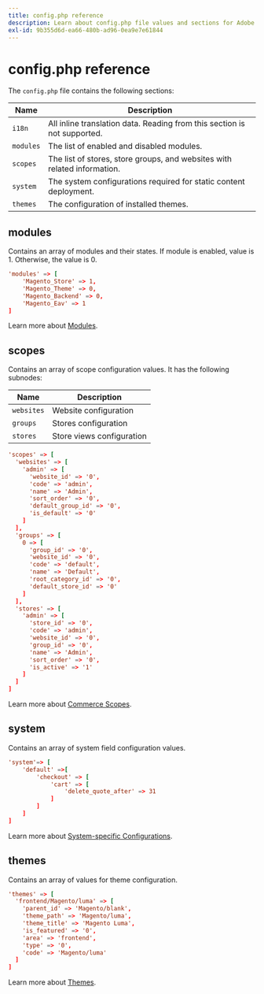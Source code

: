 ```yaml
---
title: config.php reference
description: Learn about config.php file values and sections for Adobe Commerce configuration. Discover modules, scopes, system settings, and deployment best practices.
exl-id: 9b355d6d-ea66-480b-ad96-0ea9e7e61844
---
```

# config.php reference

The `config.php` file contains the following sections:

| Name      | Description        |
| --------- | -------------------|
| `i18n`    | All inline translation data. Reading from this section is not supported. |
| `modules` | The list of enabled and disabled modules. |
| `scopes`  | The list of stores, store groups, and websites with related information. |
| `system`  | The system configurations required for static content deployment. |
| `themes`  | The configuration of installed themes. |

## modules

Contains an array of modules and their states. If module is enabled, value is 1. Otherwise, the value is 0.

```conf
'modules' => [
    'Magento_Store' => 1,
    'Magento_Theme' => 0,
    'Magento_Backend' => 0,
    'Magento_Eav' => 1
]
```

Learn more about [Modules][].

## scopes

Contains an array of scope configuration values. It has the following subnodes:

| Name       | Description                        |
| ---------- | -----------------------------------|
| `websites` | Website configuration              |
| `groups`   | Stores configuration               |
| `stores`   | Store views configuration          |

```conf
'scopes' => [
  'websites' => [
    'admin' => [
      'website_id' => '0',
      'code' => 'admin',
      'name' => 'Admin',
      'sort_order' => '0',
      'default_group_id' => '0',
      'is_default' => '0'
    ]
  ],
  'groups' => [
    0 => [
      'group_id' => '0',
      'website_id' => '0',
      'code' => 'default',
      'name' => 'Default',
      'root_category_id' => '0',
      'default_store_id' => '0'
    ]
  ],
  'stores' => [
    'admin' => [
      'store_id' => '0',
      'code' => 'admin',
      'website_id' => '0',
      'group_id' => '0',
      'name' => 'Admin',
      'sort_order' => '0',
      'is_active' => '1'
    ]
  ]
]
```

Learn more about [Commerce Scopes][scopes].

## system

Contains an array of system field configuration values.

```conf
'system'=> [
    'default' =>[
        'checkout' => [
            'cart' => [
                'delete_quote_after' => 31
            ]
        ]
    ]
]
```

Learn more about [System-specific Configurations](config-reference-sens.md).

## themes

Contains an array of values for theme configuration.

```conf
'themes' => [
  'frontend/Magento/luma' => [
    'parent_id' => 'Magento/blank',
    'theme_path' => 'Magento/luma',
    'theme_title' => 'Magento Luma',
    'is_featured' => '0',
    'area' => 'frontend',
    'type' => '0',
    'code' => 'Magento/luma'
  ]
]
```

Learn more about [Themes][].

<!-- link definitions -->

[Modules]: https://experienceleague.adobe.com/docs/commerce-learn/tutorials/backend-development/create-module.html
[scopes]: https://experienceleague.adobe.com/docs/commerce-admin/start/setup/websites-stores-views.html#scope-settings
[Themes]: https://developer.adobe.com/commerce/frontend-core/guide/themes/create-storefront/

